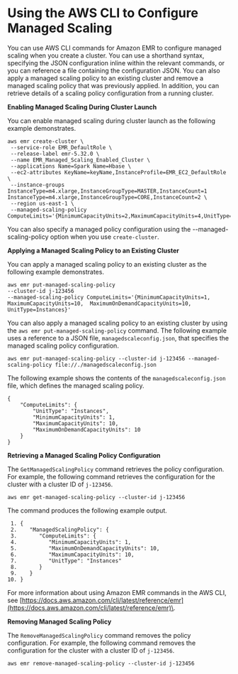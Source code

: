 # Using the AWS CLI to Configure Managed Scaling<a name="managed-scaling-cli"></a>

You can use AWS CLI commands for Amazon EMR to configure managed scaling when you create a cluster\. You can use a shorthand syntax, specifying the JSON configuration inline within the relevant commands, or you can reference a file containing the configuration JSON\. You can also apply a managed scaling policy to an existing cluster and remove a managed scaling policy that was previously applied\. In addition, you can retrieve details of a scaling policy configuration from a running cluster\.

**Enabling Managed Scaling During Cluster Launch**

You can enable managed scaling during cluster launch as the following example demonstrates\.

```
aws emr create-cluster \
 --service-role EMR_DefaultRole \
 --release-label emr-5.32.0 \
 --name EMR_Managed_Scaling_Enabled_Cluster \
 --applications Name=Spark Name=Hbase \
 --ec2-attributes KeyName=keyName,InstanceProfile=EMR_EC2_DefaultRole \
 --instance-groups InstanceType=m4.xlarge,InstanceGroupType=MASTER,InstanceCount=1 InstanceType=m4.xlarge,InstanceGroupType=CORE,InstanceCount=2 \
 --region us-east-1 \
 --managed-scaling-policy ComputeLimits='{MinimumCapacityUnits=2,MaximumCapacityUnits=4,UnitType=Instances}'
```

You can also specify a managed policy configuration using the \-\-managed\-scaling\-policy option when you use `create-cluster`\. 

**Applying a Managed Scaling Policy to an Existing Cluster**

You can apply a managed scaling policy to an existing cluster as the following example demonstrates\.

```
aws emr put-managed-scaling-policy  
--cluster-id j-123456  
--managed-scaling-policy ComputeLimits='{MinimumCapacityUnits=1,
MaximumCapacityUnits=10,  MaximumOnDemandCapacityUnits=10, UnitType=Instances}'
```

You can also apply a managed scaling policy to an existing cluster by using the `aws emr put-managed-scaling-policy` command\. The following example uses a reference to a JSON file, `managedscaleconfig.json`, that specifies the managed scaling policy configuration\.

```
aws emr put-managed-scaling-policy --cluster-id j-123456 --managed-scaling-policy file://./managedscaleconfig.json
```

The following example shows the contents of the `managedscaleconfig.json` file, which defines the managed scaling policy\.

```
{
    "ComputeLimits": {
        "UnitType": "Instances",
        "MinimumCapacityUnits": 1,
        "MaximumCapacityUnits": 10,
        "MaximumOnDemandCapacityUnits": 10
    }
}
```

**Retrieving a Managed Scaling Policy Configuration**

The `GetManagedScalingPolicy` command retrieves the policy configuration\. For example, the following command retrieves the configuration for the cluster with a cluster ID of `j-123456`\.

```
aws emr get-managed-scaling-policy --cluster-id j-123456
```

The command produces the following example output\.

```
 1. {
 2.    "ManagedScalingPolicy": { 
 3.       "ComputeLimits": { 
 4.          "MinimumCapacityUnits": 1,
 5.          "MaximumOnDemandCapacityUnits": 10,
 6.          "MaximumCapacityUnits": 10,
 7.          "UnitType": "Instances"
 8.       }
 9.    }
10. }
```

For more information about using Amazon EMR commands in the AWS CLI, see [https://docs.aws.amazon.com/cli/latest/reference/emr](https://docs.aws.amazon.com/cli/latest/reference/emr)\.

**Removing Managed Scaling Policy**

The `RemoveManagedScalingPolicy` command removes the policy configuration\. For example, the following command removes the configuration for the cluster with a cluster ID of `j-123456`\.

```
aws emr remove-managed-scaling-policy --cluster-id j-123456
```
